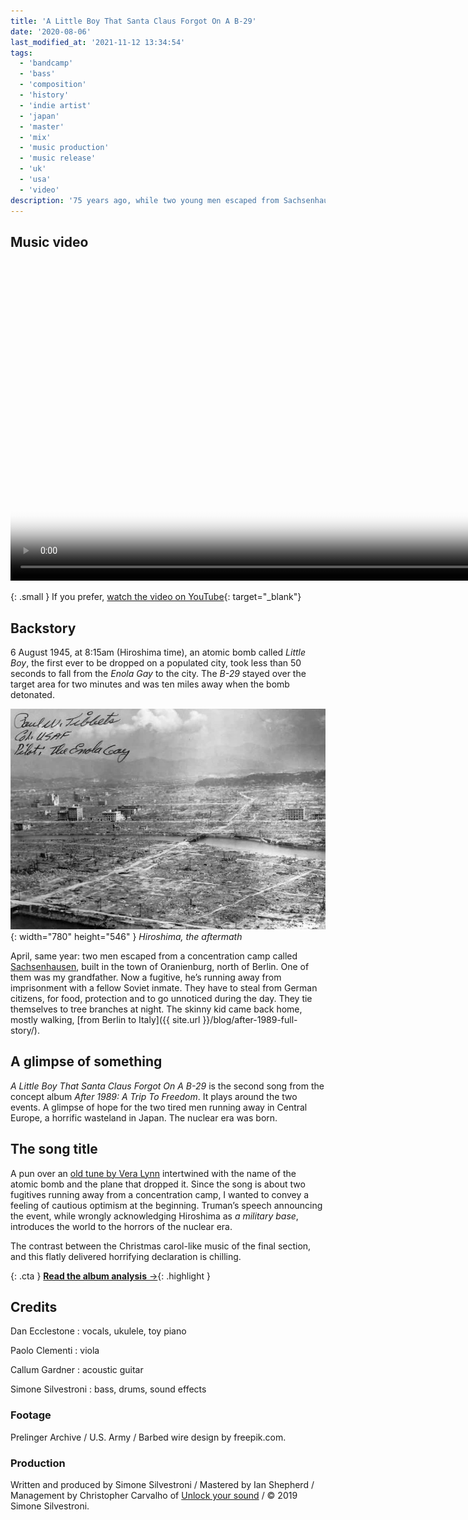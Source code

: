 ```yaml
---
title: 'A Little Boy That Santa Claus Forgot On A B-29'
date: '2020-08-06'
last_modified_at: '2021-11-12 13:34:54'
tags:
  - 'bandcamp'
  - 'bass'
  - 'composition'
  - 'history'
  - 'indie artist'
  - 'japan'
  - 'master'
  - 'mix'
  - 'music production'
  - 'music release'
  - 'uk'
  - 'usa'
  - 'video'
description: '75 years ago, while two young men escaped from Sachsenhausen concentration camp, the US nuked Hiroshima with a bomb named Little Boy.'
---
```

## Music video

<video controls src="{{ site.url }}/assets/videos/music-video-a-little-boy-that-santa-claus-forgot-on-a-b-29.mp4"
  poster="{{ site.url }}/assets/videos/music-video-a-little-boy-that-santa-claus-forgot-on-a-b-29.jpg"
  width="1024">
  Sorry, your browser doesn't support embedded videos, but you can <a href="{{ site.url }}/assets/videos/music-video-a-little-boy-that-santa-claus-forgot-on-a-b-29.mp4">download it</a> and watch it with your favorite video player.
</video>

{: .small }
If you prefer, [watch the video on YouTube](https://youtu.be/5M1XTw483Ew){: target="_blank"}

## Backstory

6 August 1945, at 8:15am (Hiroshima time), an atomic bomb called _Little Boy_, the first ever to be dropped on a populated city, took less than 50 seconds to fall from the _Enola Gay_ to the city. The _B-29_ stayed over the target area for two minutes and was ten miles away when the bomb detonated.

![Black and white photograph of Hiroshima after the atomic bomb flattened the city](/assets/images/hiroshima_aftermath.jpg){: width="780" height="546" }
_Hiroshima, the aftermath_

April, same year: two men escaped from a concentration camp called [Sachsenhausen](https://www.sachsenhausen-sbg.de/en/), built in the town of Oranienburg, north of Berlin. One of them was my grandfather. Now a fugitive, he’s running away from imprisonment with a fellow Soviet inmate. They have to steal from German citizens, for food, protection and to go unnoticed during the day. They tie themselves to tree branches at night. The skinny kid came back home, mostly walking, [from Berlin to Italy]({{ site.url }}/blog/after-1989-full-story/).

## A glimpse of something

_A Little Boy That Santa Claus Forgot On A B-29_ is the second song from the concept album _After 1989: A Trip To Freedom_. It plays around the two events. A glimpse of hope for the two tired men running away in Central Europe, a horrific wasteland in Japan. The nuclear era was born.

## The song title

A pun over an [old tune by Vera Lynn](https://youtu.be/4Zj-XYQ21qE) intertwined with the name of the atomic bomb and the plane that dropped it. Since the song is about two fugitives running away from a concentration camp, I wanted to convey a feeling of cautious optimism at the beginning. Truman’s speech announcing the event, while wrongly acknowledging Hiroshima as _a military base_, introduces the world to the horrors of the nuclear era.

The contrast between the Christmas carol-like music of the final section, and this flatly delivered horrifying declaration is chilling.

{: .cta }
[**Read the album analysis**&nbsp;&rarr;](/blog/after-1989/){: .highlight }

## Credits

Dan Ecclestone
: vocals, ukulele, toy piano

Paolo Clementi
: viola

Callum Gardner
: acoustic guitar

Simone Silvestroni
: bass, drums, sound effects

### Footage
Prelinger Archive / U.S. Army / Barbed wire design by freepik.com.

### Production

Written and produced by Simone Silvestroni / Mastered by Ian Shepherd / Management by Christopher Carvalho of [Unlock your sound](https://unlockyoursound.com) / &copy;&nbsp;2019 Simone Silvestroni.